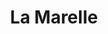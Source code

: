 ---
title: La Marelle
address: 123 Beaubien
ig_url: https://instagram.com
rsv_label: Reservations
rsv_url: https://instagram.com
---